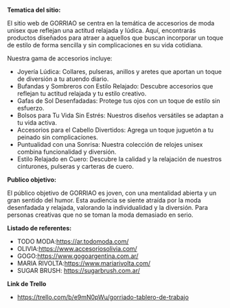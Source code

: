 
**Tematica del sitio:**

 El sitio web de GORRIAO se centra en la temática de accesorios de moda unisex que reflejan una actitud relajada y lúdica. Aquí, encontrarás productos diseñados para atraer a aquellos que buscan incorporar un toque de estilo de forma sencilla y sin complicaciones en su vida cotidiana.

 Nuestra gama de accesorios incluye:
   + Joyería Lúdica: Collares, pulseras, anillos y aretes que aportan un toque de diversión a tu atuendo diario.
   + Bufandas y Sombreros con Estilo Relajado: Descubre accesorios que reflejan tu actitud relajada y tu estilo creativo.
   + Gafas de Sol Desenfadadas: Protege tus ojos con un toque de estilo sin esfuerzo.
   + Bolsos para Tu Vida Sin Estrés: Nuestros diseños versátiles se adaptan a tu vida activa.
   + Accesorios para el Cabello Divertidos: Agrega un toque juguetón a tu peinado sin complicaciones.
   + Puntualidad con una Sonrisa: Nuestra colección de relojes unisex combina funcionalidad y diversión.
   + Estilo Relajado en Cuero: Descubre la calidad y la relajación de nuestros cinturones, pulseras y carteras de cuero.


**Publico objetivo:**

 El público objetivo de GORRIAO es joven, con una mentalidad abierta y un gran sentido del humor. Esta audiencia se siente atraída por la moda desenfadada y relajada, valorando la individualidad y la diversión. Para personas creativas que no se toman la moda demasiado en serio. 

**Listado de referentes:**
 + TODO MODA:https://ar.todomoda.com/
 + OLIVIA:https://www.accesoriosolivia.com/
 + GOGO:https://www.gogoargentina.com.ar/
 + MARIA RIVOLTA:https://www.mariarivolta.com/
 + SUGAR BRUSH: https://sugarbrush.com.ar/

 **Link de Trello**
 + https://trello.com/b/e9mN0pWu/gorriado-tablero-de-trabajo